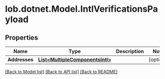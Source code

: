 # lob.dotnet.Model.IntlVerificationsPayload

## Properties

Name | Type | Description | Notes
------------ | ------------- | ------------- | -------------
**Addresses** | [**List&lt;MultipleComponentsIntl&gt;**](MultipleComponentsIntl.md) |  | [optional] 

[[Back to Model list]](../README.md#documentation-for-models) [[Back to API list]](../README.md#documentation-for-api-endpoints) [[Back to README]](../README.md)

